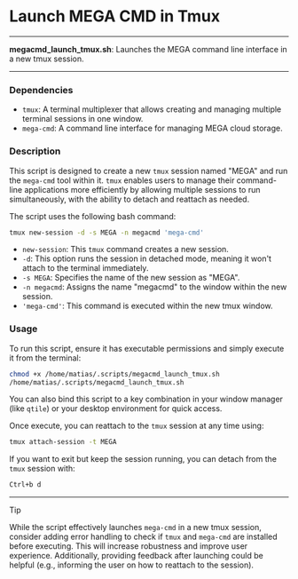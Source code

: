 # Launch MEGA CMD in Tmux

---

**megacmd_launch_tmux.sh**: Launches the MEGA command line interface in a new tmux session.

---

### Dependencies

- `tmux`: A terminal multiplexer that allows creating and managing multiple terminal sessions in one window.
- `mega-cmd`: A command line interface for managing MEGA cloud storage.

### Description

This script is designed to create a new `tmux` session named "MEGA" and run the `mega-cmd` tool within it. `tmux` enables users to manage their command-line applications more efficiently by allowing multiple sessions to run simultaneously, with the ability to detach and reattach as needed. 

The script uses the following bash command:

```bash
tmux new-session -d -s MEGA -n megacmd 'mega-cmd'
```

- `new-session`: This `tmux` command creates a new session.
- `-d`: This option runs the session in detached mode, meaning it won't attach to the terminal immediately.
- `-s MEGA`: Specifies the name of the new session as "MEGA".
- `-n megacmd`: Assigns the name "megacmd" to the window within the new session.
- `'mega-cmd'`: This command is executed within the new tmux window.

### Usage

To run this script, ensure it has executable permissions and simply execute it from the terminal:

```bash
chmod +x /home/matias/.scripts/megacmd_launch_tmux.sh
/home/matias/.scripts/megacmd_launch_tmux.sh
```

You can also bind this script to a key combination in your window manager (like `qtile`) or your desktop environment for quick access.

Once execute, you can reattach to the `tmux` session at any time using:

```bash
tmux attach-session -t MEGA
```

If you want to exit but keep the session running, you can detach from the `tmux` session with: 

```bash
Ctrl+b d
```

---

> [!TIP] 
> While the script effectively launches `mega-cmd` in a new tmux session, consider adding error handling to check if `tmux` and `mega-cmd` are installed before executing. This will increase robustness and improve user experience. Additionally, providing feedback after launching could be helpful (e.g., informing the user on how to reattach to the session).